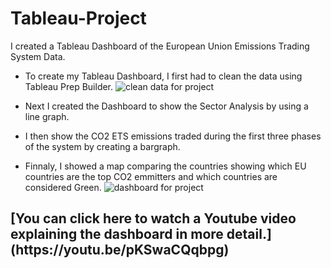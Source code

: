 # Tableau-Project
I created a Tableau Dashboard of the European Union Emissions Trading System Data. 

- To create my Tableau Dashboard, I first had to clean the data using Tableau Prep Builder.
![clean data for project](https://github.com/user-attachments/assets/c3b86d9b-bd61-4961-8659-7f3b9b89f367)

- Next I created the Dashboard to show the Sector Analysis  by using a line graph.
- I then show the CO2 ETS emissions traded during the first three phases of the system by creating a bargraph.
- Finnaly, I showed a map comparing the countries showing which EU countries are the top CO2 emmitters and which countries are considered Green. 
![dashboard for project](https://github.com/user-attachments/assets/8d1c4b6f-b50d-4bb6-a91f-2baed73b7fe7)


<h2> [You can click here to watch a Youtube video explaining the dashboard in more detail.](https://youtu.be/pKSwaCQqbpg)  

